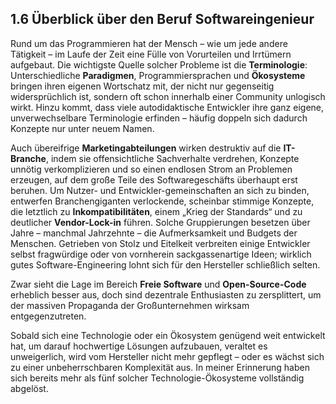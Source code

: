 ## 1.6 Überblick über den Beruf Softwareingenieur

Rund um das Programmieren hat der Mensch – wie um jede andere Tätigkeit – im Laufe der Zeit eine Fülle von Vorurteilen und Irrtümern aufgebaut. Die wichtigste Quelle solcher Probleme ist die **Terminologie**: Unterschiedliche **Paradigmen**, Programmiersprachen und **Ökosysteme** bringen ihren eigenen Wortschatz mit, der nicht nur gegenseitig widersprüchlich ist, sondern oft schon innerhalb einer Community unlogisch wirkt. Hinzu kommt, dass viele autodidaktische Entwickler ihre ganz eigene, unverwechselbare Terminologie erfinden – häufig doppeln sich dadurch Konzepte nur unter neuem Namen.

Auch übereifrige **Marketingabteilungen** wirken destruktiv auf die **IT-Branche**, indem sie offensichtliche Sachverhalte verdrehen, Konzepte unnötig verkomplizieren und so einen endlosen Strom an Problemen erzeugen, auf dem große Teile des Softwaregeschäfts überhaupt erst beruhen. Um Nutzer- und Entwickler-gemeinschaften an sich zu binden, entwerfen Branchengiganten verlockende, scheinbar stimmige Konzepte, die letztlich zu **Inkompatibilitäten**, einem „Krieg der Standards“ und zu deutlicher **Vendor-Lock-in** führen. Solche Gruppierungen besetzen über Jahre – manchmal Jahrzehnte – die Aufmerksamkeit und Budgets der Menschen. Getrieben von Stolz und Eitelkeit verbreiten einige Entwickler selbst fragwürdige oder von vornherein sackgassenartige Ideen; wirklich gutes Software-Engineering lohnt sich für den Hersteller schließlich selten.

Zwar sieht die Lage im Bereich **Freie Software** und **Open-Source-Code** erheblich besser aus, doch sind dezentrale Enthusiasten zu zersplittert, um der massiven Propaganda der Großunternehmen wirksam entgegenzutreten.

Sobald sich eine Technologie oder ein Ökosystem genügend weit entwickelt hat, um darauf hochwertige Lösungen aufzubauen, veraltet es unweigerlich, wird vom Hersteller nicht mehr gepflegt – oder es wächst sich zu einer unbeherrschbaren Komplexität aus. In meiner Erinnerung haben sich bereits mehr als fünf solcher Technologie-Ökosysteme vollständig abgelöst.
